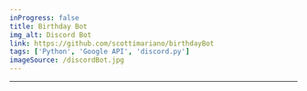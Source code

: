 ```yaml
---
inProgress: false
title: Birthday Bot
img_alt: Discord Bot
link: https://github.com/scottimariano/birthdayBot
tags: ['Python', 'Google API', 'discord.py']
imageSource: /discordBot.jpg
---
```

---
